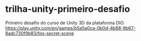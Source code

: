 # trilha-unity-primeiro-desafio
Primeiro desafio do curso de Unity 3D da plataforma DIO.
https://play.unity.com/en/games/b5a5a0ca-0b0d-4b88-9b67-8adc730f9b83/fps-secret-scene
